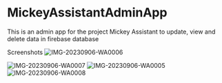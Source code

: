 # MickeyAssistantAdminApp
This is an admin app for the project Mickey Assistant to update, view and delete data in firebase database

Screenshots
![IMG-20230906-WA0006](https://github.com/shriharan18/MickeyAssistantAdminApp/assets/74127448/1c337c5e-ab4b-49a4-a26e-87647db542fd)

![IMG-20230906-WA0007](https://github.com/shriharan18/MickeyAssistantAdminApp/assets/74127448/b33695d4-5d1d-48b6-b462-91335957e147) ![IMG-20230906-WA0005](https://github.com/shriharan18/MickeyAssistantAdminApp/assets/74127448/4a7f3a60-b6e1-42fc-9686-a9e0dcbf1852) ![IMG-20230906-WA0008](https://github.com/shriharan18/MickeyAssistantAdminApp/assets/74127448/92da7ba9-1e3d-43c7-bbd0-f0b3e955d26e)



